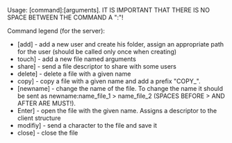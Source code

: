 Usage:
[command]:[arguments].
IT IS IMPORTANT THAT THERE IS NO SPACE BETWEEN THE COMMAND A ":"!

Command legend (for the server):
- [add] - add a new user and create his folder, assign an appropriate path for the user (should be called only once when creating)
- touch] - add a new file named arguments
- share] - send a file descriptor to share with some users
- delete] - delete a file with a given name
- copy] - copy a file with a given name and add a prefix "COPY_".
- [newname] - change the name of the file. To change the name it should be sent as newname:name_file_1 > name_file_2 (SPACES BEFORE > AND AFTER ARE MUST!).
- Enter] - open the file with the given name. Assigns a descriptor to the client structure
- modifiy] - send a character to the file and save it
- close] - close the file
